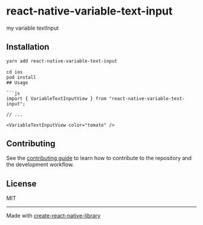 # react-native-variable-text-input

my variable textInput

## Installation

```sh
yarn add react-native-variable-text-input
```
```ios
cd ios
pod install
## Usage

```js
import { VariableTextInputView } from "react-native-variable-text-input";

// ...

<VariableTextInputView color="tomato" />
```

## Contributing

See the [contributing guide](CONTRIBUTING.md) to learn how to contribute to the repository and the development workflow.

## License

MIT

---

Made with [create-react-native-library](https://github.com/callstack/react-native-builder-bob)
